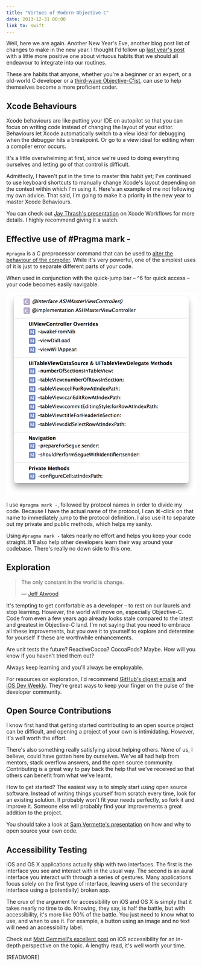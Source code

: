 ```yaml
---
title: "Virtues of Modern Objective-C"
date: 2013-12-31 00:00
link_to: swift
---
```


Well, here we are again. Another New Year's Eve, another blog post list of changes to make in the new year. I thought I'd follow up [last year's post](/blog/seven-deadly-sins-of-modern-objective-c) with a little more positive one about virtuous habits that we should all endeavour to integrate into our routines.

These are habits that anyone, whether you're a beginner or an expert, or a old-world C developer or a [third-wave Objective-C'ist](https://speakerdeck.com/mattt/third-wave-objective-c), can use to help themselves become a more proficient coder.

## Xcode Behaviours

Xcode behaviours are like putting your IDE on autopilot so that you can focus on writing code instead of changing the layout of your editor. Behaviours let Xcode automatically switch to a view ideal for debugging when the debugger hits a breakpoint. Or go to a view ideal for editing when a compiler error occurs.

It's a little overwhelming at first, since we're used to doing everything ourselves and letting go of that control is difficult.

Admittedly, I haven't put in the time to master this habit yet; I've continued to use keyboard shortcuts to manually change Xcode's layout depending on the context within which I'm using it. Here's an example of me not following my own advice. That said, I'm going to make it a priority in the new year to master Xcode Behaviours.

You can check out [Jay Thrash's presentation](http://cocoaheads.tv/taming-xcode-by-jay-thrash/) on Xcode Workflows for more details. I highly recommend giving it a watch.

## Effective use of #Pragma mark -

`#pragma` is a C preprocessor command that can be used to [alter the behaviour of the compiler](http://nshipster.com/pragma/). While it's very powerful, one of the simplest uses of it is just to separate different parts of your code.

When used in conjunction with the quick-jump bar – ^6 for quick access – your code becomes easily navigable.

 ![](/img/import/blog/virtues-of-modern-objective-c/1B00FA080CBA4A13896F817ECDBF0BAA.png)

I use `#pragma mark -`, followed by protocol names in order to divide my code. Because I have the actual name of the protocol, I can ⌘-click on that name to immediately jump to the protocol definition. I also use it to separate out my private and public methods, which helps my sanity.

Using `#pragma mark -` takes nearly no effort and helps you keep your code straight. It'll also help other developers learn their way around your codebase. There's really no down side to this one.

## Exploration
> The only constant in the world is change.
> 
> — [Jeff Atwood](http://www.codinghorror.com/blog/2006/05/the-ten-commandments-of-egoless-programming.html)

It's tempting to get comfortable as a developer –&nbsp;to rest on our laurels and stop learning. However, the world will move on, especially Objective-C. Code from even a few years ago already looks stale compared to the latest and greatest in Objective-C land. I'm not saying that you need to embrace all these improvements, but you owe it to yourself to explore and determine for yourself if these are worthwhile enhancements.

Are unit tests the future? ReactiveCocoa? CocoaPods? Maybe. How will you know if you haven't tried them out?

Always keep learning and you'll always be employable.

For resources on exploration, I'd recommend [GitHub's digest emails](https://github.com/explore/subscribe) and [iOS Dev Weekly](http://iosdevweekly.com). They're great ways to keep your finger on the pulse of the developer community.

## Open Source Contributions

I know first hand that getting started contributing to an open source project can be difficult, and opening a project of your own is intimidating. However, it's well worth the effort.

There's also something really satisfying about helping others. None of us, I believe, could have gotten here by ourselves. We've all had help from mentors, stack overflow answers, and the open source community. Contributing is a great way to pay back the help that we've received so that others can benefit from what we've learnt.

How to get started? The easiest way is to simply start _using_ open source software. Instead of writing things yourself from scratch every time, look for an existing solution. It probably won't fit your needs perfectly, so fork it and improve it. Someone else will probably find your improvements a great addition to the project.

You should take a look at [Sam Vermette's presentation](http://cocoaheadsmtl.s3.amazonaws.com/Open-Source.pdf) on how and why to open source your own code.

## Accessibility Testing

iOS and OS X applications actually ship with two interfaces. The first is the interface you see and interact with in the usual way. The second is an aural interface you interact with through a series of gestures. Many applications focus solely on the first type of interface, leaving users of the secondary interface using a (potentially) broken app.

The crux of the argument for accessibility on iOS and OS X is simply that it takes nearly no time to do. Knowing, they say, is half the battle, but with accessibility, it's more like 90% of the battle. You just need to know what to use, and when to use it. For example, a button using an image and no text will need an accessibility label.

Check out [Matt Gemmell's excellent post](http://mattgemmell.com/accessibility-for-iphone-and-ipad-apps/) on iOS accessibility for an in-depth perspective on the topic. A lengthy read, it's well worth your time.

(READMORE)
